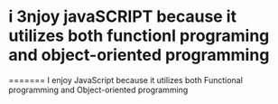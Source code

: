 # i 3njoy javaSCRIPT because it utilizes both functionl programing and object-oriented programming
=======
I enjoy JavaScript because it utilizes both Functional programming and Object-oriented programming
